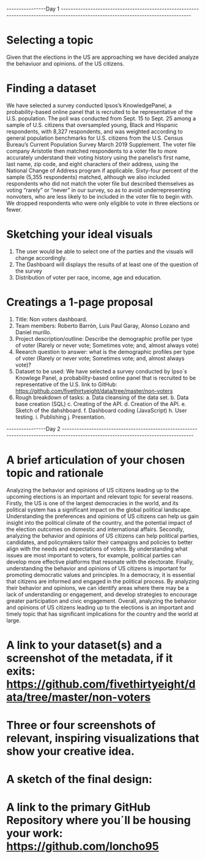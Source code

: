 ----------------Day 1 -----------------------------------------------------------------------------------------------------------------------------------

# Selecting a topic 
Given that the elections in the US are approaching we have decided analyze the behaviuor and opinions. of the US citizens.

# Finding a dataset 
We have selected a survey conducted Ipsos’s KnowledgePanel, a probability-based online panel that is recruited to be representative of the U.S. population. The poll was conducted from Sept. 15 to Sept. 25 among a sample of U.S. citizens that oversampled young, Black and Hispanic respondents, with 8,327 respondents, and was weighted according to general population benchmarks for U.S. citizens from the U.S. Census Bureau’s Current Population Survey March 2019 Supplement. The voter file company Aristotle then matched respondents to a voter file to more accurately understand their voting history using the panelist’s first name, last name, zip code, and eight characters of their address, using the National Change of Address program if applicable. Sixty-four percent of the sample (5,355 respondents) matched, although we also included respondents who did not match the voter file but described themselves as voting “rarely” or “never” in our survey, so as to avoid underrepresenting nonvoters, who are less likely to be included in the voter file to begin with. We dropped respondents who were only eligible to vote in three elections or fewer.

# Sketching your ideal visuals
1. The user would be able to select one of the parties and the visuals will change accordingly. 
2. The Dashboard will displays the results of at least one of the question of the survey
3. Distribution of voter per race, income, age and education. 

# Creatings a 1-page proposal
1. Title: Non voters dashboard.
2. Team members: Roberto Barrón, Luis Paul Garay, Alonso Lozano and Daniel murillo. 
3. Project description/outline: Describe the demographic profile per type of voter (Rarely or never vote; Sometimes vote; and, almost always vote)
4. Reearch question to answer: what is the demographic profiles per type of voter (Rarely or never vote; Sometimes vote; and, almost always vote)?
5. Dataset to be used: We have selected a survey conducted by Ipso´s Knowlege Panel, a probability-based online panel that is recruited to be representative of the U.S.
 link to GitHub: https://github.com/fivethirtyeight/data/tree/master/non-voters
6. Rough breakdown of tasks:
a. Data cleansing of the data set.
b. Data base creation (SQL)
c. Creating of the API.
d. Creation of the API.
e. Sketch of the dahshboard. 
f. Dashboard coding (JavaScript)
h. User  testing.
i. Publishing
j. Presentation. 

----------------Day 2 -----------------------------------------------------------------------------------------------------------------------------------

# A brief articulation of your chosen topic and rationale
Analyzing the behavior and opinions of US citizens leading up to the upcoming elections is an important and relevant topic for several reasons.
Firstly, the US is one of the largest democracies in the world, and its political system has a significant impact on the global political landscape. Understanding the preferences and opinions of US citizens can help us gain insight into the political climate of the country, and the potential impact of the election outcomes on domestic and international affairs.
Secondly, analyzing the behavior and opinions of US citizens can help political parties, candidates, and policymakers tailor their campaigns and policies to better align with the needs and expectations of voters. By understanding what issues are most important to voters, for example, political parties can develop more effective platforms that resonate with the electorate.
Finally, understanding the behavior and opinions of US citizens is important for promoting democratic values and principles. In a democracy, it is essential that citizens are informed and engaged in the political process. By analyzing their behavior and opinions, we can identify areas where there may be a lack of understanding or engagement, and develop strategies to encourage greater participation and civic engagement.
Overall, analyzing the behavior and opinions of US citizens leading up to the elections is an important and timely topic that has significant implications for the country and the world at large.

# A link to your dataset(s) and a screenshot of the metadata, if it exits: https://github.com/fivethirtyeight/data/tree/master/non-voters

# Three or four screenshots of relevant, inspiring visualizations that show your creative idea.
 
 
 

# A sketch of the final design:
 

# A link to the primary GitHub Repository where you´ll be housing your work: https://github.com/loncho95



















